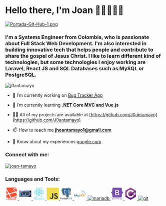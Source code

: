 <h1 align="left">Hello there, I'm Joan 👋🏼👨🏻‍💻 </h1>

[![Portada-GIt-Hub-1.png](https://i.postimg.cc/5yDh2fnW/Portada-GIt-Hub-1.png)](https://postimg.cc/BPcYh9rm)

<h3 align="left">I'm a Systems Engineer from Colombia, who is passionate about Full Stack Web Development. I'm also interested in building innovative tech that helps people and contribute to share the gospel of Jesus Christ. I like to learn different kind of technologies, but some technologies I enjoy working are Laravel, React JS and SQL Databases such as MySQL or PostgreSQL.</h3>

<p align="left"> <img src="https://komarev.com/ghpvc/?username=j0antamayo&label=Profile%20views&color=0e75b6&style=flat" alt="j0antamayo" /> </p>

- 🔭 I’m currently working on [Bug Tracker App](https://github.com/J0antamayo/bug-tracker)

- 🌱 I’m currently learning **.NET Core MVC and Vue.js**

- 👨‍💻 All of my projects are available at [https://github.com/J0antamayo](https://github.com/J0antamayo)

- 📫 How to reach me **jhoantamayo1@gmail.com**

- 📄 Know about my experiences [google.com](google.com)

<h3 align="left">Connect with me:</h3>
<p align="left">
<a href="https://linkedin.com/in/joan-tamayo" target="blank"><img align="center" src="https://raw.githubusercontent.com/rahuldkjain/github-profile-readme-generator/master/src/images/icons/Social/linked-in-alt.svg" alt="joan-tamayo" height="30" width="40" /></a>
</p>

<h3 align="left">Languages and Tools:</h3>
<p align="left"> 
  <a href="https://laravel.com/" target="_blank" rel="noreferrer"> <img src="https://raw.githubusercontent.com/devicons/devicon/master/icons/laravel/laravel-plain-wordmark.svg" alt="laravel" width="40" height="40"/> </a> 
  </a> <a href="https://www.php.net" target="_blank" rel="noreferrer"> <img src="https://raw.githubusercontent.com/devicons/devicon/master/icons/php/php-original.svg" alt="php" width="40" height="40"/> </a> 
  <a href="https://reactjs.org/" target="_blank" rel="noreferrer"> <img src="https://raw.githubusercontent.com/devicons/devicon/master/icons/react/react-original-wordmark.svg" alt="react" width="40" height="40"/> </a> 
  <a href="https://developer.mozilla.org/en-US/docs/Web/JavaScript" target="_blank" rel="noreferrer"> <img src="https://raw.githubusercontent.com/devicons/devicon/master/icons/javascript/javascript-original.svg" alt="javascript" width="40" height="40"/> </a> 
   <a href="https://www.postgresql.org" target="_blank" rel="noreferrer"> <img src="https://raw.githubusercontent.com/devicons/devicon/master/icons/postgresql/postgresql-original-wordmark.svg" alt="postgresql" width="40" height="40"/> </a> 
    <a href="https://www.mysql.com/" target="_blank" rel="noreferrer"> <img src="https://raw.githubusercontent.com/devicons/devicon/master/icons/mysql/mysql-original-wordmark.svg" alt="mysql" width="40" height="40"/> 
    <a href="https://mariadb.org/" target="_blank" rel="noreferrer"> <img src="https://www.vectorlogo.zone/logos/mariadb/mariadb-icon.svg" alt="mariadb" width="40" height="40"/> </a> 
  <a href="https://getbootstrap.com" target="_blank" rel="noreferrer"> <img src="https://raw.githubusercontent.com/devicons/devicon/master/icons/bootstrap/bootstrap-plain-wordmark.svg" alt="bootstrap" width="40" height="40"/> </a> 
  <a href="https://www.w3schools.com/cs/" target="_blank" rel="noreferrer"> <img src="https://raw.githubusercontent.com/devicons/devicon/master/icons/csharp/csharp-original.svg" alt="csharp" width="40" height="40"/> </a>
  <a href="https://git-scm.com/" target="_blank" rel="noreferrer"> <img src="https://www.vectorlogo.zone/logos/git-scm/git-scm-icon.svg" alt="git" width="40" height="40"/> </a> 
</p>
